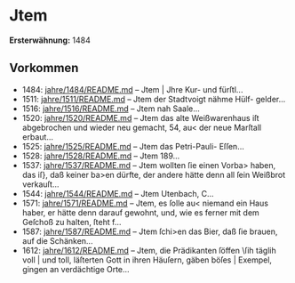 # Jtem

**Ersterwähnung:** 1484

## Vorkommen
- 1484: [jahre/1484/README.md](../jahre/1484/README.md) – Jtem |
Jhre Kur- und fürſtl...
- 1511: [jahre/1511/README.md](../jahre/1511/README.md) – Jtem der Stadtvoigt nähme Hülf-
gelder...
- 1516: [jahre/1516/README.md](../jahre/1516/README.md) – Jtem nah Saale...
- 1520: [jahre/1520/README.md](../jahre/1520/README.md) – Jtem das alte Weißwarenhaus iſt abgebrochen und wieder
neu gemacht, 54, au< der neue Marſtall erbaut...
- 1525: [jahre/1525/README.md](../jahre/1525/README.md) – Jtem das Petri-Pauli-
Eſſen...
- 1528: [jahre/1528/README.md](../jahre/1528/README.md) – Jtem 189...
- 1537: [jahre/1537/README.md](../jahre/1537/README.md) – Jtem wollten
ſie einen Vorba> haben, das iſ}, daß keiner ba>en dürfte,
der andere hätte denn all ſein Weißbrot verkauſt...
- 1544: [jahre/1544/README.md](../jahre/1544/README.md) – Jtem Utenbach, C...
- 1571: [jahre/1571/README.md](../jahre/1571/README.md) – Jtem, es ſolle au< niemand ein Haus haber,
er hätte denn darauf gewohnt, und, wie es ferner mit
dem Geſchoß zu halten, ſteht f...
- 1587: [jahre/1587/README.md](../jahre/1587/README.md) – Jtem ſchi>en das Bier, daß ſie
brauen, auf die Schänken...
- 1612: [jahre/1612/README.md](../jahre/1612/README.md) – Jtem, die Prädikanten ſöffen \ſih täglih voll |
und toll, läſterten Gott in ihren Häuſern, gäben böſes |
Exempel, gingen an verdächtige Orte...
